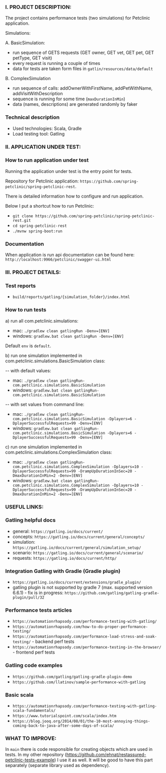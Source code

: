 ### I. PROJECT DESCRIPTION:

The project contains performance tests (two simulations) for Petclinic application.

Simulations:

A. BasicSimulation:

- run sequence of GETS requests (GET owner, GET vet, GET pet, GET petType, GET visit)
- every request is running a couple of times
- data for tests are taken form files in `gatlin/resources/data/default`

B. ComplexSimulation
- run sequence of calls: addOwnerWithFirstName, addPetWithName, addVisitWithDescription
- sequence is running for some time (`maxDurationInMin`)
- data (names, descriptions) are generated randomly by faker


### Technical description
- Used technologies: Scala, Gradle
- Load testing tool: Gatling

### II. APPLICATION UNDER TEST:
### How to run application under test
Running the application under test is the entry point for tests.

Repository for Petclinic application:
`https://github.com/spring-petclinic/spring-petclinic-rest`.

There is detailed information how to configure and run application.

Below I put a shortcut how to run Petclinic:

- `git clone https://github.com/spring-petclinic/spring-petclinic-rest.git`
- `cd spring-petclinic-rest`
- `./mvnw spring-boot:run`

### Documentation
When application is run api documentation can be found here:
`http://localhost:9966/petclinic/swagger-ui.html`


### III. PROJECT DETAILS:
### Test reports
- `build/reports/gatling/{simulation_folder}/index.html`


### How to run tests
a) run all com.petclinic.simulations:
- mac: `./gradlew clean gatlingRun -Denv=[ENV]`
- windows: `gradlew.bat clean gatlingRun -Denv=[ENV]`

Default `env` is `default`.

b) run one simulation implemented in com.petclinic.simulations.BasicSimulation class:

-- with default values:

- mac: `./gradlew clean gatlingRun-com.petclinic.simulations.BasicSimulation`
- windows: `gradlew.bat clean gatlingRun-com.petclinic.simulations.BasicSimulation`

-- with set values from command line:
- mac: `./gradlew clean gatlingRun-com.petclinic.simulations.BasicSimulation -Dplayers=6 -DplayerSuccessfulRequests=99 -Denv=[ENV]`
- windows: `gradlew.bat clean gatlingRun-com.petclinic.simulations.BasicSimulation -Dplayers=6 -DplayerSuccessfulRequests=99 -Denv=[ENV]`

c) run one simulation implemented in com.petclinic.simulations.ComplexSimulation class:
- mac: `./gradlew clean gatlingRun-com.petclinic.simulations.ComplexSimulation -Dplayers=10 -DplayerSuccessfulRequests=99 -DrampUpDurationInSec=20 -DmaxDurationInMin=2 -Denv=[ENV]`
- windows: `gradlew.bat clean gatlingRun-com.petclinic.simulations.ComplexSimulation -Dplayers=10 -DplayerSuccessfulRequests=99 -DrampUpDurationInSec=20 -DmaxDurationInMin=2 -Denv=[ENV]`


### USEFUL LINKS:
### Gatling helpful docs
- general: `https://gatling.io/docs/current/`
- concepts: `https://gatling.io/docs/current/general/concepts/`
- simulation: `https://gatling.io/docs/current/general/simulation_setup/`
- scenario: `https://gatling.io/docs/current/general/scenario/`
- requests: `https://gatling.io/docs/current/http/`

### Integration Gatling with Gradle (Gradle plugin)
- `https://gatling.io/docs/current/extensions/gradle_plugin/`
- gatling plugin is not supported by gradle 7 (max. supported version 6.6.1) - fix is in progress: `https://github.com/gatling/gatling-gradle-plugin/pull/32`

### Performance tests articles
- `https://automationrhapsody.com/performance-testing-with-gatling/`
- `https://automationrhapsody.com/how-to-do-proper-performance-testing/`
- `https://automationrhapsody.com/performance-load-stress-and-soak-testing/` - backend perf tests
- `https://automationrhapsody.com/performance-testing-in-the-browser/` - frontend perf tests

### Gatling code examples
- `https://github.com/gatling/gatling-gradle-plugin-demo`
- `https://github.com/llatinov/sample-performance-with-gatling`

### Basic scala
- `https://automationrhapsody.com/performance-testing-with-gatling-scala-fundamentals/`
- `https://www.tutorialspoint.com/scala/index.htm`
- `https://blog.jooq.org/2014/08/01/the-10-most-annoying-things-coming-back-to-java-after-some-days-of-scala/`

### WHAT TO IMPROVE:
In `main` there is code responsible for creating objects which are used in tests.
In my other repository (https://github.com/ehnat/restassured-petclinic-tests-example) I use it as well.
It will be good to have this part separately (separate library used as dependency). 
